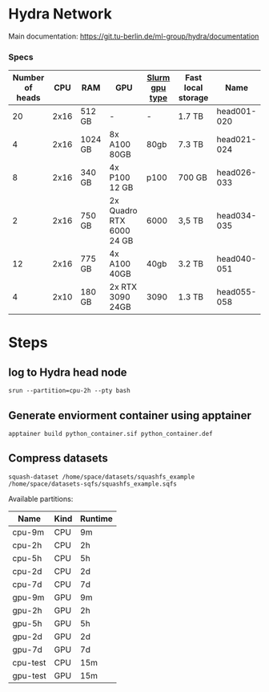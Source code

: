 # Hydra Network

Main documentation: https://git.tu-berlin.de/ml-group/hydra/documentation


### Specs 

| Number of heads | CPU | RAM | GPU | [Slurm gpu type](#GPUTYPE) | Fast local storage | Name |
|--|--|--|--| -- | -- | -- | 
| 20 | 2x16 | 512 GB | - | - | 1.7 TB | head001-020 |
| 4 | 2x16 | 1024 GB | 8x A100 80GB | 80gb | 7.3 TB | head021-024 |
| 8 | 2x16 | 340 GB | 4x P100 12 GB | p100 | 700 GB | head026-033 | 
| 2| 2x16 | 750 GB | 2x Quadro RTX 6000 24 GB | 6000 | 3,5 TB | head034-035 |
| 12 | 2x16 | 775 GB | 4x A100 40GB | 40gb | 3.2 TB | head040-051 |
| 4 | 2x10 | 180 GB | 2x RTX 3090 24GB | 3090 | 1.3 TB | head055-058| 



# Steps 


## log to Hydra head node
```shell
srun --partition=cpu-2h --pty bash
```

## Generate enviorment container using apptainer

```shell
apptainer build python_container.sif python_container.def
```


## Compress datasets

```
squash-dataset /home/space/datasets/squashfs_example /home/space/datasets-sqfs/squashfs_example.sqfs
```




Available partitions:

| Name | Kind | Runtime |
| -- | -- | -- |
| cpu-9m | CPU | 9m |
| cpu-2h | CPU | 2h |
| cpu-5h | CPU | 5h |
| cpu-2d | CPU | 2d |
| cpu-7d | CPU | 7d |
| gpu-9m | GPU | 9m |
| gpu-2h | GPU | 2h |
| gpu-5h | GPU | 5h |
| gpu-2d | GPU | 2d |
| gpu-7d | GPU | 7d |
| cpu-test | CPU | 15m |
| gpu-test | GPU | 15m|
